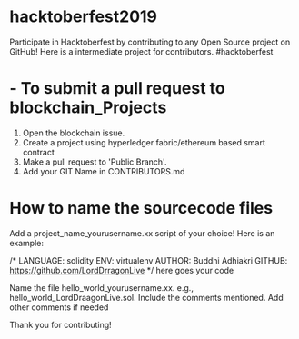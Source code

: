 # hacktoberfest2019
Participate in Hacktoberfest by contributing to any Open Source project on GitHub! Here is a intermediate project for contributors. #hacktoberfest
 

# - To submit a pull request to blockchain_Projects
1. Open the blockchain issue.
2. Create a project using hyperledger fabric/ethereum based smart contract
3. Make a pull request to 'Public Branch'.
4. Add your GIT Name in CONTRIBUTORS.md


# How to name the sourcecode files

Add a project_name_yourusername.xx script of your choice! Here is an example:

/* LANGUAGE: solidity
ENV: virtualenv
AUTHOR: Buddhi Adhiakri
GITHUB: https://github.com/LordDrragonLive
*/
here goes your code

Name the file hello_world_yourusername.xx. e.g., hello_world_LordDraagonLive.sol.
Include the comments mentioned. Add other comments if needed



Thank you for contributing!
